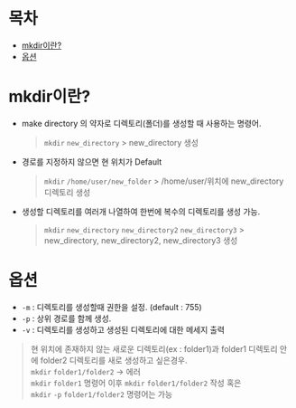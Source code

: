 # 목차
- [mkdir이란?](#mkdir이란?)
- [옵션](#옵션)

# mkdir이란?
- make directory 의 약자로 디렉토리(폴더)를 생성할 때 사용하는 명령어.
    >`mkdir` `new_directory` > new_directory 생성
- 경로를 지정하지 않으면 현 위치가 Default
    >`mkdir` `/home/user/new_folder` > /home/user/위치에 new_directory 디렉토리 생성
- 생성할 디렉토리를 여러개 나열하여 한번에 복수의 디렉토리를 생성 가능.
    >`mkdir` `new_directory` `new_directory2` `new_directory3` > new_directory, new_directory2, new_directory3 생성

# 옵션
- `-m` : 디렉토리를 생성할때 권한을 설정. (default : 755)
- `-p` : 상위 경로를 함께 생성.
- `-v` : 디렉토리를 생성하고 생성된 디렉토리에 대한 메세지 출력

> 현 위치에 존재하지 않는 새로운 디렉토리(ex : folder1)과 folder1 디렉토리 안에 folder2 디렉토리를 새로 생성하고 싶은경우.   
> `mkdir` `folder1/folder2`  -> 에러   
> `mkdir` `folder1` 명령어 이후 `mkdir` `folder1/folder2` 작성 혹은   
> `mkdir` `-p` `folder1/folder2` 명령어는 가능